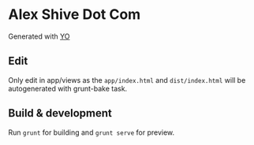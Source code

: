 # Alex Shive Dot Com

Generated with [YO](https://github.com/yeoman/)

## Edit

Only edit in app/views as the `app/index.html` and `dist/index.html` will be autogenerated with grunt-bake task.

## Build & development

Run `grunt` for building and `grunt serve` for preview.

